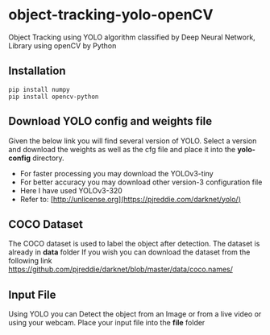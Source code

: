 # object-tracking-yolo-openCV
Object Tracking using YOLO algorithm classified by Deep Neural Network, Library using openCV by Python

## Installation

```
pip install numpy
pip install opencv-python
```

## Download YOLO config and weights file

Given the below link you will find several version of YOLO. Select a version and download the weights as well as the cfg file and place it into the **yolo-config** directory. 
* For faster processing you may download the YOLOv3-tiny 
* For better accuracy you may download other version-3 configuration file
* Here I have used YOLOv3-320
* Refer to:  [http://unlicense.org](https://pjreddie.com/darknet/yolo/)


## COCO Dataset
The COCO dataset is used to label the object after detection. The dataset is already in **data** folder
If you wish you can download the dataset from the following link <https://github.com/pjreddie/darknet/blob/master/data/coco.names/>


## Input File
Using YOLO you can Detect the object from an Image or from a live video or using your webcam. Place your input file into the **file** folder
